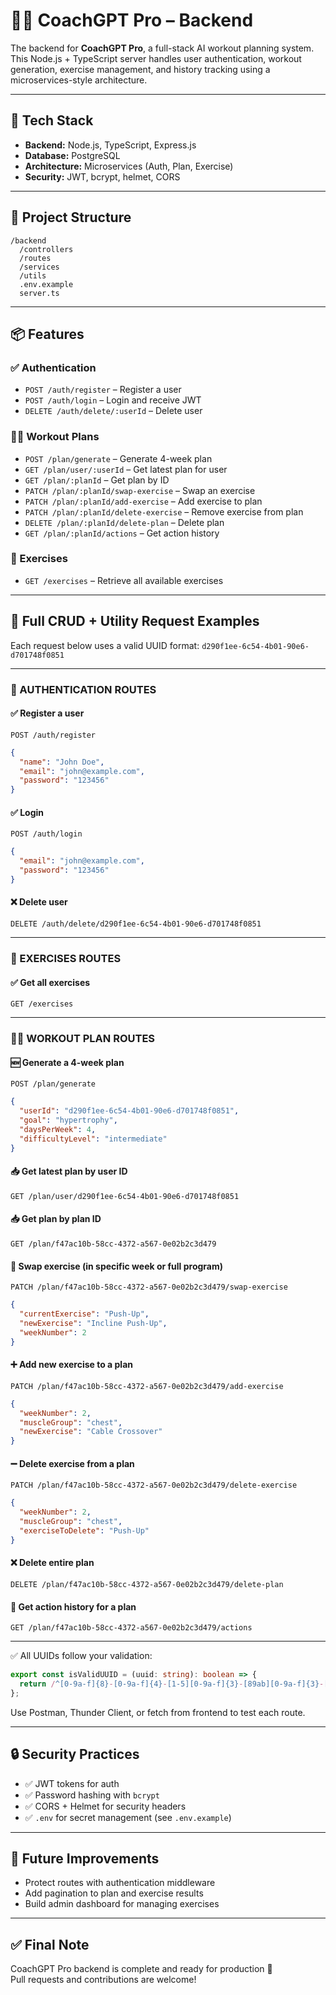 # 🏋️‍♂️ CoachGPT Pro – Backend

The backend for **CoachGPT Pro**, a full-stack AI workout planning system.  
This Node.js + TypeScript server handles user authentication, workout generation, exercise management, and history tracking using a microservices-style architecture.

---

## 🚀 Tech Stack

- **Backend:** Node.js, TypeScript, Express.js  
- **Database:** PostgreSQL  
- **Architecture:** Microservices (Auth, Plan, Exercise)  
- **Security:** JWT, bcrypt, helmet, CORS

---

## 📁 Project Structure

```
/backend
  /controllers
  /routes
  /services
  /utils
  .env.example
  server.ts
```

---

## 📦 Features

### ✅ Authentication
- `POST /auth/register` – Register a user  
- `POST /auth/login` – Login and receive JWT  
- `DELETE /auth/delete/:userId` – Delete user  

### 🏋️‍♀️ Workout Plans
- `POST /plan/generate` – Generate 4-week plan  
- `GET /plan/user/:userId` – Get latest plan for user  
- `GET /plan/:planId` – Get plan by ID  
- `PATCH /plan/:planId/swap-exercise` – Swap an exercise  
- `PATCH /plan/:planId/add-exercise` – Add exercise to plan  
- `PATCH /plan/:planId/delete-exercise` – Remove exercise from plan  
- `DELETE /plan/:planId/delete-plan` – Delete plan  
- `GET /plan/:planId/actions` – Get action history  

### 🧠 Exercises
- `GET /exercises` – Retrieve all available exercises  

---

## 🧪 Full CRUD + Utility Request Examples

Each request below uses a valid UUID format:
`d290f1ee-6c54-4b01-90e6-d701748f0851`

---

### 🔐 AUTHENTICATION ROUTES

#### ✅ Register a user  
`POST /auth/register`
```json
{
  "name": "John Doe",
  "email": "john@example.com",
  "password": "123456"
}
```

#### ✅ Login  
`POST /auth/login`
```json
{
  "email": "john@example.com",
  "password": "123456"
}
```

#### ❌ Delete user  
`DELETE /auth/delete/d290f1ee-6c54-4b01-90e6-d701748f0851`

---

### 🧠 EXERCISES ROUTES

#### ✅ Get all exercises  
`GET /exercises`

---

### 🏋️‍♂️ WORKOUT PLAN ROUTES

#### 🆕 Generate a 4-week plan  
`POST /plan/generate`
```json
{
  "userId": "d290f1ee-6c54-4b01-90e6-d701748f0851",
  "goal": "hypertrophy",
  "daysPerWeek": 4,
  "difficultyLevel": "intermediate"
}
```

#### 📥 Get latest plan by user ID  
`GET /plan/user/d290f1ee-6c54-4b01-90e6-d701748f0851`

#### 📥 Get plan by plan ID  
`GET /plan/f47ac10b-58cc-4372-a567-0e02b2c3d479`

#### 🔁 Swap exercise (in specific week or full program)  
`PATCH /plan/f47ac10b-58cc-4372-a567-0e02b2c3d479/swap-exercise`
```json
{
  "currentExercise": "Push-Up",
  "newExercise": "Incline Push-Up",
  "weekNumber": 2
}
```

#### ➕ Add new exercise to a plan  
`PATCH /plan/f47ac10b-58cc-4372-a567-0e02b2c3d479/add-exercise`
```json
{
  "weekNumber": 2,
  "muscleGroup": "chest",
  "newExercise": "Cable Crossover"
}
```

#### ➖ Delete exercise from a plan  
`PATCH /plan/f47ac10b-58cc-4372-a567-0e02b2c3d479/delete-exercise`
```json
{
  "weekNumber": 2,
  "muscleGroup": "chest",
  "exerciseToDelete": "Push-Up"
}
```

#### ❌ Delete entire plan  
`DELETE /plan/f47ac10b-58cc-4372-a567-0e02b2c3d479/delete-plan`

#### 📜 Get action history for a plan  
`GET /plan/f47ac10b-58cc-4372-a567-0e02b2c3d479/actions`

---

✅ All UUIDs follow your validation:
```ts
export const isValidUUID = (uuid: string): boolean => {
  return /^[0-9a-f]{8}-[0-9a-f]{4}-[1-5][0-9a-f]{3}-[89ab][0-9a-f]{3}-[0-9a-f]{12}$/.test(uuid);
};
```

Use Postman, Thunder Client, or fetch from frontend to test each route.

---

## 🔒 Security Practices

- ✅ JWT tokens for auth  
- ✅ Password hashing with `bcrypt`  
- ✅ CORS + Helmet for security headers  
- ✅ `.env` for secret management (see `.env.example`)  

---

## 📌 Future Improvements

- Protect routes with authentication middleware  
- Add pagination to plan and exercise results  
- Build admin dashboard for managing exercises  

---

## ✅ Final Note

CoachGPT Pro backend is complete and ready for production 🚀  
Pull requests and contributions are welcome!
